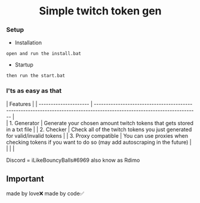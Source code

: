 <h1 align="center">Simple twitch token gen</h1>

### Setup

- Installation

```
open and run the install.bat
```

- Startup
       
```
then run the start.bat
```
### I'ts as easy as that

| Features              |
| --------------------- | ------------------------------------------------------------------------------------------------------------------------- |       
| 1. Generator          | Generate your chosen amount twitch tokens that gets stored in a txt file                                                  |
| 2. Checker            | Check all of the twitch tokens you just generated for valid/invalid tokens                                                |
| 3. Proxy compatible   | You can use proxies when checking tokens if you want to do so (may add autoscraping in the future)                        |
|                       |                                                                                                                           |

Discord = iLikeBouncyBalls#6969
       also know as Rdimo

## Important
made by love❌
made by code✅
